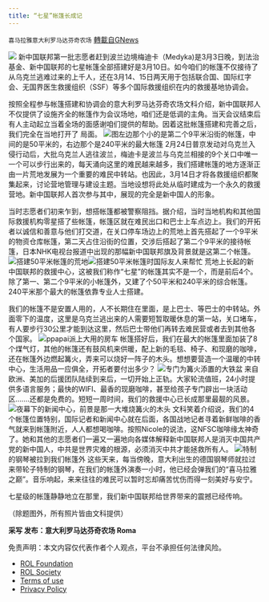 ```yaml
---
title: “七星”帐篷长成记
---
```

`喜马拉雅意大利罗马达芬奇农场` [轉載自GNews](https://gnews.org/zh-hans/2177170/)

![](https://assets.gnews.org/wp-content/uploads/2022/03/帐篷封面.jpg)
新中国联邦第一批志愿者赶到波兰边境梅迪卡（Medyka)是3月3日晚，到法治基金、新中国联邦的七星帐篷全部搭建好是3月10日。如今咱们的帐篷不仅接待了从乌克兰逃难过来的上千人，还在3月14、15日两天用于包括联合国、国际红字会、无国界医生救援组织（SSF）等多个国际救援组织在内的救援基地协调会。

按照全程参与帐篷搭建和协调会的意大利罗马达芬奇农场文科介绍，新中国联邦人不仅提供了设施齐全的帐篷作为会议场地，咱们还是低调的主角。当天会议结束后有人主动起立当着全场的面感谢咱们提供的帮助。因着这批帐篷搭建和完善之后，我们完全在当地打开了 局面。
![](https://assets.gnews.org/wp-content/uploads/2022/03/W1.jpeg)图左边那个小的是第二个9平米沿街的帐篷，中间的是50平米的，右边那个是240平米的最大帐篷
2月24日普京发动对乌克兰入侵行动后，大批乌克兰人逃往波兰，梅迪卡是波兰与乌克兰相接的9个关口中唯一一个可以步行出来的，每天涌向这里的难民越来越多，我们搭建帐篷的地方逐渐正由一片荒地发展为一个重要的难民中转站。也因此，3月14日才将各救援组织都聚集起来，讨论营地管理与建设主题。当地设想将此处从临时建成为一个永久的救援营地。新中国联邦人首次参与其中，展现的完全是新中国人的形象。

当时志愿者们初来乍到，想搭帐篷都被警察阻挡。据介绍，当时当地机构和其他国际救援机构零星搭了些帐篷，帐篷区就在难民出口和巴士上车点边上。我们的开拓者以诚信和善意与他们打交道，在关口停车场边上的荒地上首先搭起了一个9平米的物资仓库帐篷，第二天占住沿街的位置，交涉后搭起了第二个9平米的接待帐篷，日本NHK电视台报道中出现的那幅新中国联邦旗及背景就是这第二个帐篷。
![](https://assets.gnews.org/wp-content/uploads/2022/03/W3-1.jpeg)搭建50平米帐篷的荒地![](https://assets.gnews.org/wp-content/uploads/2022/03/W6.jpg)搭建50平米帐篷时国际友人来帮忙
荒地上长起的新中国联邦的救援中心，这被我们称作“七星”的帐篷其实不是一个，而是前后4个。除了第一、第二个9平米的小帐篷外，又建了个50平米和240平米的综合帐篷。240平米那个最大的帐篷依靠专业人士搭建。

我们的帐篷不是安置人用的，人不长期住在里面，是上巴士、等巴士的中转站。外面零下的温度，这里是乌克兰逃出来的人需要短暂取暖休息的第一站，关口堵车，有人要步行30公里才能到达这里，然后巴士带他们再转去难民营或者去到其他各个国家。
![](https://assets.gnews.org/wp-content/uploads/2022/03/W5.jpeg)ppapai派上大用的房车
帐篷搭好后，我们在最大的帐篷里面加装了8个煤气灯，其他的帐篷还有鼓风机来供暖，配上新的毛毯、椅子、和现磨的咖啡，还在帐篷外边燃起篝火，弄来可以烧好一阵子的木头。想想要营造一个温暖的中转中心，生活用品一应俱全，开拓者要付出多少？
![](https://assets.gnews.org/wp-content/uploads/2022/03/W2-1.jpg)专门为篝火添置的大铁盆
来自欧洲、美加的后援团队陆续到来后，一切开始上正轨。大家轮流值班，24小时提供多语言服务；最快的WIFI、最香的现磨咖啡，甚至给孩子专门辟出一块活动区…….还都是免费的。短短一周时间，我们的救援中心已长成那里最靓的风景。
![](https://assets.gnews.org/wp-content/uploads/2022/03/W7.jpeg)夜幕下的新闻中心，前景是那一大堆烧篝火的木头
文科笑着介绍说，我们的4个帐篷位置特别，国际记者和新闻中心就在后面，各国战地记者寻着新鲜咖啡的香气就来到帐篷附近，人人都想喝咖啡。按照Nicole的说法，这NFSC咖啡缘太神奇了。她和其他的志愿者们一遍又一遍地向各媒体解释新中国联邦人是消灭中国共产党的新中国人，中共是世界灾难的根源，必须消灭中共才能拯救所有人。
![](https://assets.gnews.org/wp-content/uploads/2022/03/ST4.jpeg)特制的钢琴被拉到我们帐篷外
这些天来，每当傍晚，意大利出生的德国钢琴师就拉过来带轮子特制的钢琴，在我们的帐篷外演奏一小时，他已经会弹我们的“喜马拉雅之巅”。音乐响起，来来往往的难民可以暂时忘却痛苦忧伤而得一刻美好与安宁。

七星级的帐篷静静地立在那里，我们新中国联邦给世界带来的震撼已经传响。

（除题图外，所有照片皆由文科提供）

**采写 发布：意大利罗马达芬奇农场 Roma**

 

免责声明：本文内容仅代表作者个人观点，平台不承担任何法律风险。

- [ROL Foundation](https://rolfoundation.org/)
- [ROL Society](https://rolsociety.org/)
- [Terms of use](https://gnews.org/terms-of-use-3/)
- [Privacy Policy](https://gnews.org/privacy-policy/)
